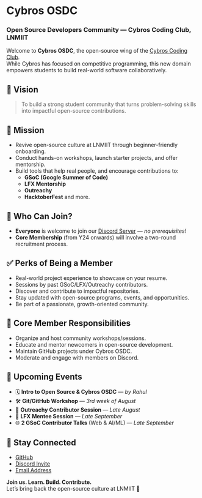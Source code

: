 # Cybros OSDC   
### Open Source Developers Community — Cybros Coding Club, LNMIIT

Welcome to **Cybros OSDC**, the open-source wing of the [Cybros Coding Club](https://github.com/Cybros-OSDC).  
While Cybros has focused on competitive programming, this new domain empowers students to build real-world software collaboratively.

## 🌟 Vision

> To build a strong student community that turns problem-solving skills into impactful open-source contributions.


## 🎯 Mission

- Revive open-source culture at LNMIIT through beginner-friendly onboarding.
- Conduct hands-on workshops, launch starter projects, and offer mentorship.
- Build tools that help real people, and encourage contributions to:
  - **GSoC (Google Summer of Code)**
  - **LFX Mentorship**
  - **Outreachy**
  - **HacktoberFest** and more.


## 👥 Who Can Join?

- **Everyone** is welcome to join our [Discord Server](https://discord.gg/URQH89t3) — _no prerequisites!_
- **Core Membership** (from Y24 onwards) will involve a two-round recruitment process.


## ✅ Perks of Being a Member

- Real-world project experience to showcase on your resume.
- Sessions by past GSoC/LFX/Outreachy contributors.
- Discover and contribute to impactful repositories.
- Stay updated with open-source programs, events, and opportunities.
- Be part of a passionate, growth-oriented community.


## 💼 Core Member Responsibilities

- Organize and host community workshops/sessions.
- Educate and mentor newcomers in open-source development.
- Maintain GitHub projects under Cybros OSDC.
- Moderate and engage with members on Discord.


## 📅 Upcoming Events

- 🗓 **Intro to Open Source & Cybros OSDC** — *by Rahul*
- 🛠 **Git/GitHub Workshop** — *3rd week of August*
- 💬 **Outreachy Contributor Session** — *Late August*
- 🧠 **LFX Mentee Session** — *Late September*
- 🌐 **2 GSoC Contributor Talks** (Web & AI/ML) — *Late September*


## 🔗 Stay Connected

- [GitHub](https://github.com/Cybros-OSDC)
- [Discord Invite](https://discord.gg/URQH89t3)
- [Email Address](cybrosclub@lnmiit.ac.in)


**Join us. Learn. Build. Contribute.**  
Let’s bring back the open-source culture at LNMIIT 🚀
